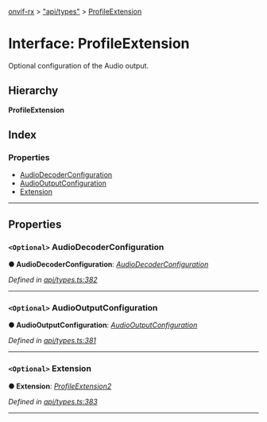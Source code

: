 [onvif-rx](../README.md) > ["api/types"](../modules/_api_types_.md) > [ProfileExtension](../interfaces/_api_types_.profileextension.md)

# Interface: ProfileExtension

Optional configuration of the Audio output.

## Hierarchy

**ProfileExtension**

## Index

### Properties

* [AudioDecoderConfiguration](_api_types_.profileextension.md#audiodecoderconfiguration)
* [AudioOutputConfiguration](_api_types_.profileextension.md#audiooutputconfiguration)
* [Extension](_api_types_.profileextension.md#extension)

---

## Properties

<a id="audiodecoderconfiguration"></a>

### `<Optional>` AudioDecoderConfiguration

**● AudioDecoderConfiguration**: *[AudioDecoderConfiguration](_api_types_.profileextension.md#audiodecoderconfiguration)*

*Defined in [api/types.ts:382](https://github.com/patrickmichalina/onvif-rx/blob/3ab1739/src/api/types.ts#L382)*

___
<a id="audiooutputconfiguration"></a>

### `<Optional>` AudioOutputConfiguration

**● AudioOutputConfiguration**: *[AudioOutputConfiguration](_api_types_.profileextension.md#audiooutputconfiguration)*

*Defined in [api/types.ts:381](https://github.com/patrickmichalina/onvif-rx/blob/3ab1739/src/api/types.ts#L381)*

___
<a id="extension"></a>

### `<Optional>` Extension

**● Extension**: *[ProfileExtension2](_api_types_.profileextension2.md)*

*Defined in [api/types.ts:383](https://github.com/patrickmichalina/onvif-rx/blob/3ab1739/src/api/types.ts#L383)*

___


